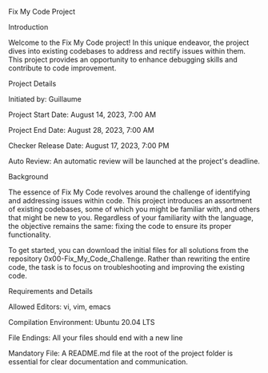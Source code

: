 Fix My Code Project

Introduction

Welcome to the Fix My Code project! In this unique endeavor, the project dives into existing codebases to address and rectify issues within them. This project provides an opportunity to enhance debugging skills and contribute to code improvement.

Project Details

Initiated by: Guillaume

Project Start Date: August 14, 2023, 7:00 AM

Project End Date: August 28, 2023, 7:00 AM

Checker Release Date: August 17, 2023, 7:00 PM

Auto Review: An automatic review will be launched at the project's deadline.

Background

The essence of Fix My Code revolves around the challenge of identifying and addressing issues within code. This project introduces an assortment of existing codebases, some of which you might be familiar with, and others that might be new to you. Regardless of your familiarity with the language, the objective remains the same: fixing the code to ensure its proper functionality.

To get started, you can download the initial files for all solutions from the repository 0x00-Fix_My_Code_Challenge. Rather than rewriting the entire code, the task is to focus on troubleshooting and improving the existing code.

Requirements and Details

Allowed Editors: vi, vim, emacs

Compilation Environment: Ubuntu 20.04 LTS

File Endings: All your files should end with a new line

Mandatory File: A README.md file at the root of the project folder is essential for clear documentation and communication.

